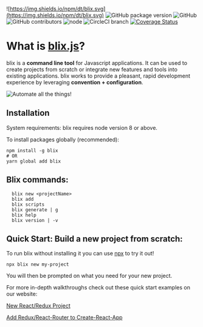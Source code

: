 ![https://img.shields.io/npm/dt/blix.svg](https://img.shields.io/npm/dt/blix.svg) ![GitHub package version](https://img.shields.io/github/package-json/v/badges/shields.svg) 
![GitHub](https://img.shields.io/github/license/mashape/apistatus.svg) 
![GitHub contributors](https://img.shields.io/github/contributors/blixjs/blix.svg) ![node](https://img.shields.io/node/v/blix.svg) ![CircleCI branch](https://img.shields.io/circleci/project/github/blixjs/blix/v_2.0.0.svg) [![Coverage Status](https://coveralls.io/repos/github/blixjs/blix/badge.svg?branch=v_2.0.0)](https://coveralls.io/github/blixjs/blix?branch=v_2.0.0)







# What is [blix.js](https://blixjs.com)?

blix is a **command line tool** for Javascript applications. It can be used to create projects from scratch or integrate new features and tools into existing applications. blix works to provide a pleasant, rapid development experience by leveraging **convention + configuration**. 

![Automate all the things!](https://imgur.com/TfXuJlH.jpg)

## Installation

System requirements: blix requires node version 8 or above. 

To install packages globally (recommended):

```
npm install -g blix
# OR
yarn global add blix 
```

## Blix commands: 
```
  blix new <projectName>
  blix add
  blix scripts
  blix generate | g
  blix help
  blix version | -v
```  

## Quick Start: Build a new project from scratch:

To run blix without installing it you can use [npx](https://medium.com/@maybekatz/introducing-npx-an-npm-package-runner-55f7d4bd282b) to try it out!

```
npx blix new my-project 
```

You will then be prompted on what you need for your new project. 

For more in-depth walkthroughs check out these quick start examples on our website:

[New React/Redux Project](https://blixjs.com/quick-start-examples/new-react-redux-project)


[Add Redux/React-Router to Create-React-App](https://blixjs.com/quick-start-examples/create-new-react-react-router-redux-project)



